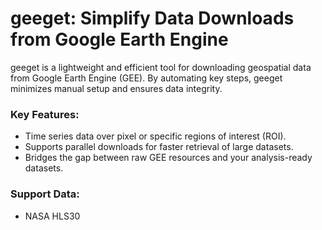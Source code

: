 # geeget: Simplify Data Downloads from Google Earth Engine
geeget is a lightweight and efficient tool for downloading geospatial data from Google Earth Engine (GEE). By automating key steps, geeget minimizes manual setup and ensures data integrity.

### Key Features:
- Time series data over pixel or specific regions of interest (ROI).
- Supports parallel downloads for faster retrieval of large datasets.
- Bridges the gap between raw GEE resources and your analysis-ready datasets.

### Support Data:
- NASA HLS30
